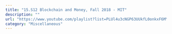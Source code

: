 ```yaml
---
title: "15.S12 Blockchain and Money, Fall 2018 - MIT"
description: ""
url: "https://www.youtube.com/playlist?list=PLUl4u3cNGP63UUkfL0onkxF6MYgVa04Fn"
category: "Miscellaneous"
---
```

